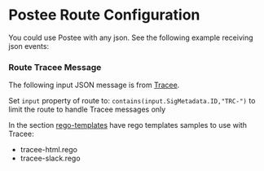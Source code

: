# Postee Route Configuration

You could use Postee with any json. See the following example receiving json events:

### Route Tracee Message

The following input JSON message is from [Tracee](https://github.com/aquasecurity/tracee).

Set `input` property of route to: `contains(input.SigMetadata.ID,"TRC-")` to limit the route to handle Tracee messages only

In the section [rego-templates](https://github.com/aquasecurity/postee/tree/main/rego-templates) have rego templates samples to use with Tracee:
- tracee-html.rego
- tracee-slack.rego
